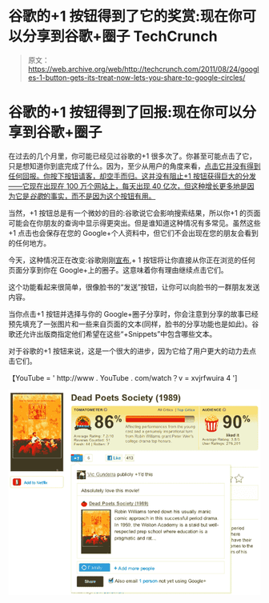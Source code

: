 # 谷歌的+1 按钮得到了它的奖赏:现在你可以分享到谷歌+圈子 TechCrunch

> 原文：<https://web.archive.org/web/http://techcrunch.com/2011/08/24/googles-1-button-gets-its-treat-now-lets-you-share-to-google-circles/>

# 谷歌的+1 按钮得到了回报:现在你可以分享到谷歌+圈子

在过去的几个月里，你可能已经见过谷歌的+1 很多次了。你甚至可能点击了它，只是想知道你到底完成了什么。因为，至少从用户的角度来看，[点击它并没有得到任何回报。你按下按钮请客，却空手而归。这并没有阻止+1 按钮获得巨大的分发——它现在出现在 100 万个网站上，每天出现 40 亿次，但这种增长更多地是因为它是*谷歌*的事实，而不是因为这个按钮有用。](https://web.archive.org/web/20230204195514/https://techcrunch.com/2011/06/10/see-you-in-another-life-brother/)

当然，+1 按钮总是有一个微妙的目的:谷歌说它会影响搜索结果，所以你+1 的页面可能会在你朋友的查询中显示得更突出。但是谁知道这种情况有多常见。虽然这些+1 点击也会保存在您的 Google+个人资料中，但它们不会出现在您的朋友会看到的任何地方。

今天，这种情况正在改变:谷歌刚刚[宣布](https://web.archive.org/web/20230204195514/http://googleblog.blogspot.com/2011/08/doing-more-with-1-button-more-than-4.html),+ 1 按钮将让你直接从你正在浏览的任何页面分享到你在 Google+上的圈子。这意味着你有理由继续点击它们。

这个功能看起来很简单，很像脸书的“发送”按钮，让你可以向脸书的一群朋友发送内容。

当你点击+1 按钮并选择与你的 Google+圈子分享时，你会注意到分享的故事已经预先填充了一张图片和一些来自页面的文本(同样，脸书的分享功能也是如此)。谷歌还允许出版商指定他们希望在这些“+Snippets”中包含哪些文本。

对于谷歌的+1 按钮来说，这是一个很大的进步，因为它给了用户更大的动力去点击它们。

【YouTube = ' http://www . YouTube . com/watch？v = xvjrfwuira 4 ']

![](img/6d2749635efc3c8c7cd631f0800bd23a.png)
